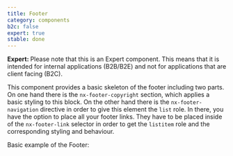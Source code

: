 ```yaml
---
title: Footer
category: components
b2c: false
expert: true
stable: done
---
```


<div class="docs-deprecation-warning">
  <strong>Expert: </strong>
  Please note that this is an Expert component. This means that it is intended for internal applications (B2B/B2E) and not for applications that are client facing (B2C).
</div>

This component provides a basic skeleton of the footer including two parts. On one hand there is the `nx-footer-copyright` section, which applies a basic styling to this block. On the other hand there is the `nx-footer-navigation` directive in order to give this element the `list` role. In there, you have the option to place all your footer links. They have to be placed inside of the `nx-footer-link` selector in order to get the `listitem` role and the corresponding styling and behaviour.

Basic example of the Footer:

<!-- example(footer) -->